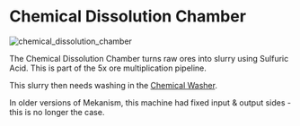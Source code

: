 # Chemical Dissolution Chamber
![chemical_dissolution_chamber](item:mekanism:chemical_dissolution_chamber)

The Chemical Dissolution Chamber turns raw ores into slurry using Sulfuric Acid. This is part of the 5x ore multiplication pipeline.

This slurry then needs washing in the [Chemical Washer](../functional_blocks/chemical_washer.md).

In older versions of Mekanism, this machine had fixed input & output sides - this is no longer the case.
